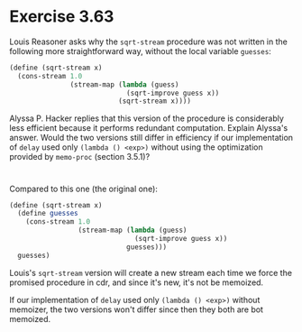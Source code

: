 # Exercise 3.63

Louis Reasoner asks why the `sqrt-stream` procedure was not written in the
following more straightforward way, without the local variable `guesses`:

```scheme
(define (sqrt-stream x)
  (cons-stream 1.0
               (stream-map (lambda (guess)
                             (sqrt-improve guess x))
                           (sqrt-stream x))))
```

Alyssa P. Hacker replies that this version of the procedure is considerably less
efficient because it performs redundant computation. Explain Alyssa's answer.
Would the two versions still differ in efficiency if our implementation of
`delay` used only `(lambda () <exp>)` without using the optimization provided by
`memo-proc` (section 3.5.1)?

#

Compared to this one (the original one):

```scheme
(define (sqrt-stream x)
  (define guesses
    (cons-stream 1.0
                 (stream-map (lambda (guess)
                               (sqrt-improve guess x))
                             guesses)))
  guesses)
```

Louis's `sqrt-stream` version will create a new stream each time we force the
promised procedure in cdr, and since it's new, it's not be memoized.

If our implementation of `delay` used only `(lambda () <exp>)` without memoizer,
the two versions won't differ since then they both are bot memoized.
